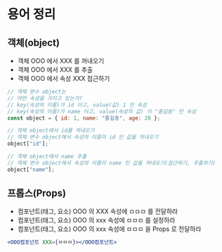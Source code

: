 # 용어 정리

## 객체(object)

- 객체 OOO 에서 XXX 를 꺼내오기
- 객체 OOO 에서 XXX 를 추출
- 객체 OOO 에서 속성 XXX 접근하기

```jsx
// 객체 변수 object는
// 어떤 속성을 가지고 있는가?
// key(속성의 이름)가 id 이고, value(값) 1 인 속성
// key(속성의 이름)가 name 이고, value(속성의 값) 이 "홍길동" 인 속성
const object = { id: 1, name: "홍길동", age: 20 };

// 객체 object에서 id를 꺼내오기
// 객체 변수 object에서 속성의 이름이 id 인 값을 꺼내오기
object["id"];

// 객체 object에서 name 추출
// 객체 변수 object에서 속성의 이름이 name 인 값을 꺼내오기(접근하기, 추출하기)
object["name"];
```

## 프롭스(Props)

- 컴포넌트(태그, 요소) OOO 의 XXX 속성에 ㅁㅁㅁ 를 전달하라
- 컴포넌트(태그, 요소) OOO 의 xxx 속성에 ㅁㅁㅁ 를 설정하라
- 컴포넌트(태그, 요소) OOO 의 xxx 속성에 ㅁㅁㅁ 을 Props 로 전달하라

```jsx
<OOO컴포넌트 XXX={ㅁㅁㅁ}></OOO컴포넌트>
```
